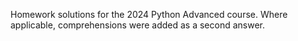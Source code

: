 Homework solutions for the 2024 Python Advanced course. Where applicable, comprehensions were added as a second answer.

